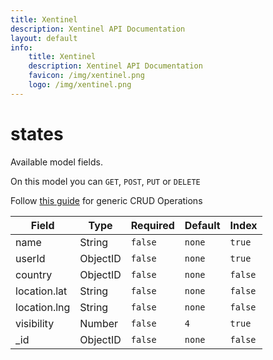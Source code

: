 ```yaml
---
title: Xentinel
description: Xentinel API Documentation
layout: default
info:
    title: Xentinel
    description: Xentinel API Documentation
    favicon: /img/xentinel.png
    logo: /img/xentinel.png
---
```

# states

Available model fields.

On this model you can `GET`, `POST`, `PUT` or `DELETE`

Follow [this guide](/xentinel/crud) for generic CRUD Operations

|Field|Type|Required|Default|Index|
|---|---|---|---|---|
|name|String|`false`|`none`|`true`|
|userId|ObjectID|`false`|`none`|`true`|
|country|ObjectID|`false`|`none`|`false`|
|location.lat|String|`false`|`none`|`false`|
|location.lng|String|`false`|`none`|`false`|
|visibility|Number|`false`|`4`|`true`|
|_id|ObjectID|`false`|`none`|`false`|
